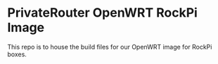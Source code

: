 # PrivateRouter OpenWRT RockPi Image

This repo is to house the build files for our OpenWRT image for RockPi boxes.